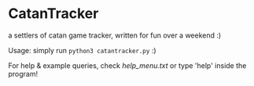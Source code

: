 # CatanTracker
a settlers of catan game tracker, written for fun over a weekend :)

Usage: simply run `python3 catantracker.py` :)

For help & example queries, check *help_menu.txt* or type 'help' inside the program!

